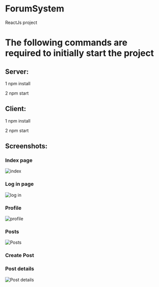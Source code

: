 # ForumSystem
ReactJs project

# Тhe following commands are required to initially start the project

## Server:

1 npm install

2 npm start

## Client:

1 npm install

2 npm start

## Screenshots:

### Index page

![index](https://github.com/mitovV/ForumSystem/assets/43573153/fcf4b045-684a-4cc8-a899-d1a4a02589a6)

### Log in page

![log in](https://github.com/mitovV/ForumSystem/assets/43573153/f753b0cd-501d-469b-8148-a88a8cdc2d23)

### Profile

![profile](https://github.com/mitovV/ForumSystem/assets/43573153/74e7fea6-ee6f-4979-b1a6-591edb028ea3)

### Posts

![Posts](https://github.com/mitovV/ForumSystem/assets/43573153/d79b933b-5127-479a-8570-26d02c85553f)

### Create Post


### Post details

![Post details](https://github.com/mitovV/ForumSystem/assets/43573153/8091edcc-9046-4cba-ac91-fae3bdbbad15)

